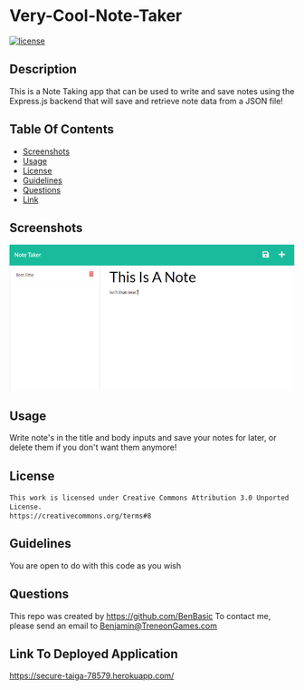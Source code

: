 # Very-Cool-Note-Taker

  [![license](https://img.shields.io/badge/License-CC-darkred.svg)](https://creativecommons.org/about/program-areas/software/)

  ## Description

  This is a Note Taking app that can be used to write and save notes using the Express.js backend that will save and retrieve note data from a JSON file!

  ## Table Of Contents

  - [Screenshots](#screenshots)
  - [Usage](#usage)
  - [License](#license)
  - [Guidelines](#guidelines)
  - [Questions](#questions)
  - [Link](#link-to-deployed-application)

  ## Screenshots


![alt text](/public/assets/images/screenshot.png)


  ## Usage

  Write note's in the title and body inputs and save your notes for later, or delete them if you don't want them anymore!
  
## License
    This work is licensed under Creative Commons Attribution 3.0 Unported License.
    https://creativecommons.org/terms#8

  ## Guidelines

  You are open to do with this code as you wish

  ## Questions

  This repo was created by https://github.com/BenBasic
  To contact me, please send an email to Benjamin@TreneonGames.com

  ## Link To Deployed Application
  https://secure-taiga-78579.herokuapp.com/
